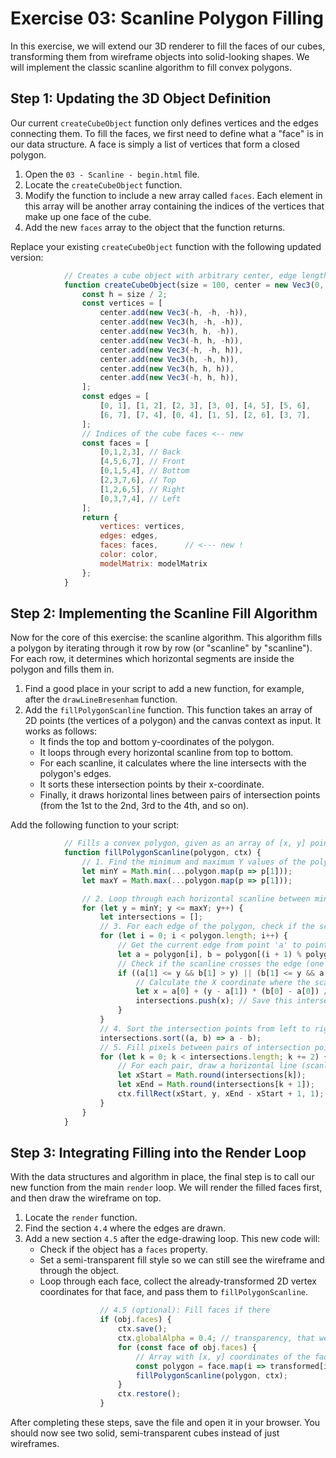 # Exercise 03: Scanline Polygon Filling

In this exercise, we will extend our 3D renderer to fill the faces of our cubes, transforming them from wireframe objects into solid-looking shapes. We will implement the classic scanline algorithm to fill convex polygons.

## Step 1: Updating the 3D Object Definition

Our current `createCubeObject` function only defines vertices and the edges connecting them. To fill the faces, we first need to define what a "face" is in our data structure. A face is simply a list of vertices that form a closed polygon.

1.  Open the `03 - Scanline - begin.html` file.
2.  Locate the `createCubeObject` function.
3.  Modify the function to include a new array called `faces`. Each element in this array will be another array containing the indices of the vertices that make up one face of the cube.
4.  Add the new `faces` array to the object that the function returns.

Replace your existing `createCubeObject` function with the following updated version:

```javascript
            // Creates a cube object with arbitrary center, edge length, color, and model matrix
            function createCubeObject(size = 100, center = new Vec3(0, 0, 0), color = "#111", modelMatrix = new Mat4(Mat4.identity())) {
                const h = size / 2;
                const vertices = [
                    center.add(new Vec3(-h, -h, -h)),
                    center.add(new Vec3(h, -h, -h)),
                    center.add(new Vec3(h, h, -h)),
                    center.add(new Vec3(-h, h, -h)),
                    center.add(new Vec3(-h, -h, h)),
                    center.add(new Vec3(h, -h, h)),
                    center.add(new Vec3(h, h, h)),
                    center.add(new Vec3(-h, h, h)),
                ];
                const edges = [
                    [0, 1], [1, 2], [2, 3], [3, 0], [4, 5], [5, 6],
                    [6, 7], [7, 4], [0, 4], [1, 5], [2, 6], [3, 7],
                ];
                // Indices of the cube faces <-- new
                const faces = [
                    [0,1,2,3], // Back
                    [4,5,6,7], // Front
                    [0,1,5,4], // Bottom
                    [2,3,7,6], // Top
                    [1,2,6,5], // Right
                    [0,3,7,4], // Left
                ];
                return {
                    vertices: vertices,
                    edges: edges,
                    faces: faces,      // <--- new !
                    color: color,
                    modelMatrix: modelMatrix
                };
            }
```

## Step 2: Implementing the Scanline Fill Algorithm

Now for the core of this exercise: the scanline algorithm. This algorithm fills a polygon by iterating through it row by row (or "scanline" by "scanline"). For each row, it determines which horizontal segments are inside the polygon and fills them in.

1.  Find a good place in your script to add a new function, for example, after the `drawLineBresenham` function.
2.  Add the `fillPolygonScanline` function. This function takes an array of 2D points (the vertices of a polygon) and the canvas context as input. It works as follows:
    *   It finds the top and bottom y-coordinates of the polygon.
    *   It loops through every horizontal scanline from top to bottom.
    *   For each scanline, it calculates where the line intersects with the polygon's edges.
    *   It sorts these intersection points by their x-coordinate.
    *   Finally, it draws horizontal lines between pairs of intersection points (from the 1st to the 2nd, 3rd to the 4th, and so on).

Add the following function to your script:

```javascript
            // Fills a convex polygon, given as an array of [x, y] points, using the scanline algorithm
            function fillPolygonScanline(polygon, ctx) {
                // 1. Find the minimum and maximum Y values of the polygon (top and bottom of the bounding box)
                let minY = Math.min(...polygon.map(p => p[1]));
                let maxY = Math.max(...polygon.map(p => p[1]));

                // 2. Loop through each horizontal scanline between minY and maxY
                for (let y = minY; y <= maxY; y++) {
                    let intersections = [];
                    // 3. For each edge of the polygon, check if the scanline at 'y' intersects this edge
                    for (let i = 0; i < polygon.length; i++) {
                        // Get the current edge from point 'a' to point 'b'
                        let a = polygon[i], b = polygon[(i + 1) % polygon.length];
                        // Check if the scanline crosses the edge (one vertex is above and one is below or exactly at y)
                        if ((a[1] <= y && b[1] > y) || (b[1] <= y && a[1] > y)) {
                            // Calculate the X coordinate where the scanline intersects the edge using linear interpolation
                            let x = a[0] + (y - a[1]) * (b[0] - a[0]) / (b[1] - a[1]);
                            intersections.push(x); // Save this intersection point
                        }
                    }
                    // 4. Sort the intersection points from left to right
                    intersections.sort((a, b) => a - b);
                    // 5. Fill pixels between pairs of intersection points
                    for (let k = 0; k < intersections.length; k += 2) {
                        // For each pair, draw a horizontal line (scanline) between xStart and xEnd
                        let xStart = Math.round(intersections[k]);
                        let xEnd = Math.round(intersections[k + 1]);
                        ctx.fillRect(xStart, y, xEnd - xStart + 1, 1); // Draw a horizontal line at scanline y
                    }
                }
            }
```

## Step 3: Integrating Filling into the Render Loop

With the data structures and algorithm in place, the final step is to call our new function from the main `render` loop. We will render the filled faces first, and then draw the wireframe on top.

1.  Locate the `render` function.
2.  Find the section `4.4` where the edges are drawn.
3.  Add a new section `4.5` after the edge-drawing loop. This new code will:
    *   Check if the object has a `faces` property.
    *   Set a semi-transparent fill style so we can still see the wireframe and through the object.
    *   Loop through each face, collect the already-transformed 2D vertex coordinates for that face, and pass them to `fillPolygonScanline`.

```javascript
                    // 4.5 (optional): Fill faces if there
                    if (obj.faces) {
                        ctx.save();
                        ctx.globalAlpha = 0.4; // transparency, that we can see some lines
                        for (const face of obj.faces) {
                            // Array with [x, y] coordinates of the faces
                            const polygon = face.map(i => transformed[i]);
                            fillPolygonScanline(polygon, ctx);
                        }
                        ctx.restore();
                    }
```

After completing these steps, save the file and open it in your browser. You should now see two solid, semi-transparent cubes instead of just wireframes.
